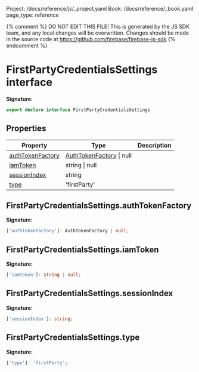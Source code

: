 Project: /docs/reference/js/_project.yaml
Book: /docs/reference/_book.yaml
page_type: reference

{% comment %}
DO NOT EDIT THIS FILE!
This is generated by the JS SDK team, and any local changes will be
overwritten. Changes should be made in the source code at
https://github.com/firebase/firebase-js-sdk
{% endcomment %}

# FirstPartyCredentialsSettings interface
<b>Signature:</b>

```typescript
export declare interface FirstPartyCredentialsSettings 
```

## Properties

|  Property | Type | Description |
|  --- | --- | --- |
|  [authTokenFactory](./firestore_.firstpartycredentialssettings.md#firstpartycredentialssettingsauthtokenfactory) | [AuthTokenFactory](./firestore_.md#authtokenfactory) \| null |  |
|  [iamToken](./firestore_.firstpartycredentialssettings.md#firstpartycredentialssettingsiamtoken) | string \| null |  |
|  [sessionIndex](./firestore_.firstpartycredentialssettings.md#firstpartycredentialssettingssessionindex) | string |  |
|  [type](./firestore_.firstpartycredentialssettings.md#firstpartycredentialssettingstype) | 'firstParty' |  |

## FirstPartyCredentialsSettings.authTokenFactory

<b>Signature:</b>

```typescript
['authTokenFactory']: AuthTokenFactory | null;
```

## FirstPartyCredentialsSettings.iamToken

<b>Signature:</b>

```typescript
['iamToken']: string | null;
```

## FirstPartyCredentialsSettings.sessionIndex

<b>Signature:</b>

```typescript
['sessionIndex']: string;
```

## FirstPartyCredentialsSettings.type

<b>Signature:</b>

```typescript
['type']: 'firstParty';
```
